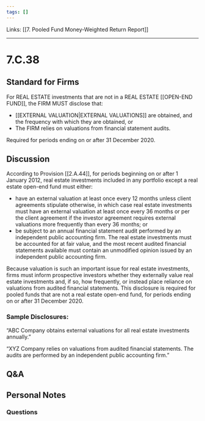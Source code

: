 ```yaml
---
tags: []
---
```

Links: [[7. Pooled Fund Money-Weighted Return Report]]
___
# 7.C.38
## Standard for Firms
For REAL ESTATE investments that are not in a REAL ESTATE [[OPEN-END FUND]], the FIRM MUST disclose that:
- [[EXTERNAL VALUATION|EXTERNAL VALUATIONS]] are obtained, and the frequency with which they are obtained, or
- The FIRM relies on valuations from financial statement audits.

Required for periods ending on or after 31 December 2020.
## Discussion
According to Provision [[2.A.44]], for periods beginning on or after 1 January 2012, real estate investments included in any portfolio except a real estate open-end fund must either:
- have an external valuation at least once every 12 months unless client agreements stipulate otherwise, in which case real estate investments must have an external valuation at least once every 36 months or per the client agreement if the investor agreement requires external valuations more frequently than every 36 months; or
- be subject to an annual financial statement audit performed by an independent public accounting firm. The real estate investments must be accounted for at fair value, and the most recent audited financial statements available must contain an unmodified opinion issued by an independent public accounting firm.

Because valuation is such an important issue for real estate investments, firms must inform prospective investors whether they externally value real estate investments and, if so, how frequently, or instead place reliance on valuations from audited financial statements. This disclosure is required for pooled funds that are not a real estate open-end fund, for periods ending on or after 31 December 2020.
### Sample Disclosures:
“ABC Company obtains external valuations for all real estate investments annually.”

“XYZ Company relies on valuations from audited financial statements. The audits are performed by an independent public accounting firm.”
## Q&A

## Personal Notes

### Questions